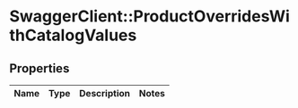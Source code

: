 # SwaggerClient::ProductOverridesWithCatalogValues

## Properties
Name | Type | Description | Notes
------------ | ------------- | ------------- | -------------


